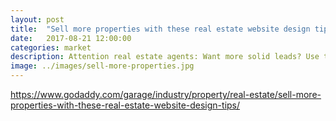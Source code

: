 ```yaml
---
layout: post
title:  "Sell more properties with these real estate website design tips"
date:   2017-08-21 12:00:00
categories: market
description: Attention real estate agents: Want more solid leads? Use these real estate website design tips to create your own lead generation machine.
image: ../images/sell-more-properties.jpg
---
```


https://www.godaddy.com/garage/industry/property/real-estate/sell-more-properties-with-these-real-estate-website-design-tips/
